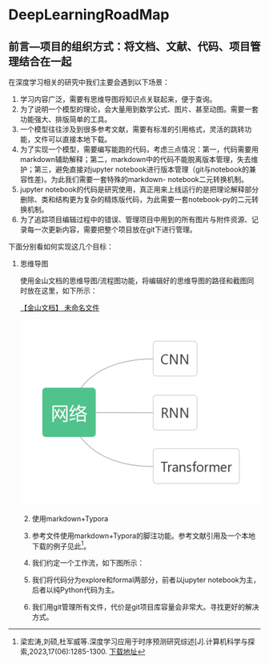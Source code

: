 # DeepLearningRoadMap

## 前言—项目的组织方式：将文档、文献、代码、项目管理结合在一起

在深度学习相关的研究中我们主要会遇到以下场景：

1. 学习内容广泛，需要有思维导图将知识点关联起来，便于查询。
2. 为了说明一个模型的理论，会大量用到数学公式、图片、甚至动图。需要一套功能强大、排版简单的工具。
3. 一个模型往往涉及到很多参考文献，需要有标准的引用格式，灵活的跳转功能，文件可以直接本地下载。
4. 为了实现一个模型，需要编写能跑的代码，考虑三点情况：第一，代码需要用markdown辅助解释；第二，markdown中的代码不能脱离版本管理，失去维护；第三，避免直接对jupyter notebook进行版本管理（git与notebook的兼容性差)。为此我们需要一套特殊的markdown- notebook二元转换机制。
5. jupyter notebook的代码是研究使用，真正用来上线运行的是把理论解释部分删除、类和结构更为复杂的精炼版代码，为此需要一套notebook-py的二元转换机制。
6. 为了追踪项目编辑过程中的错误、管理项目中用到的所有图片与附件资源、记录每一次更新内容，需要把整个项目放在git下进行管理。

下面分别看如何实现这几个目标：

1. 思维导图

   使用金山文档的思维导图/流程图功能，将编辑好的思维导图的路径和截图同时放在这里，如下所示：

   [【金山文档】 未命名文件](https://kdocs.cn/l/caW1YRMcLFpm)

   

   ![思维导图测试](./README.assets/思维导图测试.png)

   2. 使用markdown+Typora

   3. 参考文件使用markdown+Typora的脚注功能。参考文献引用及一个本地下载的例子见此[^1]。

   4. 我们约定一个工作流，如下图所示：

   5. 我们将代码分为explore和formal两部分，前者以jupyter notebook为主，后者以纯Python代码为主。

   6. 我们用git管理所有文件，代价是git项目库容量会非常大。寻找更好的解决方式。

      [^1]: 梁宏涛,刘硕,杜军威等.深度学习应用于时序预测研究综述[J].计算机科学与探索,2023,17(06):1285-1300. [下载地址](https://pan.baidu.com/s/1Vqf1g3X7JbHnhqplPflkZQ?pwd=ab12)

